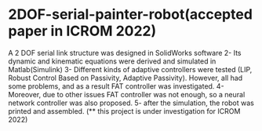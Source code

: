 # 2DOF-serial-painter-robot(accepted paper in ICROM 2022)
A 2 DOF serial link structure was designed in SolidWorks software 2- Its dynamic and kinematic equations were derived and simulated in Matlab(Simulink) 3- Different kinds of adaptive controllers were tested (LIP, Robust Control Based on Passivity, Adaptive Passivity). However, all had some problems, and as a result FAT controller was investigated. 4- Moreover, due to other issues FAT controller was not enough, so a neural network controller was also proposed. 5- after the simulation, the robot was printed and assembled. (** this project is under investigation for ICROM 2022)

